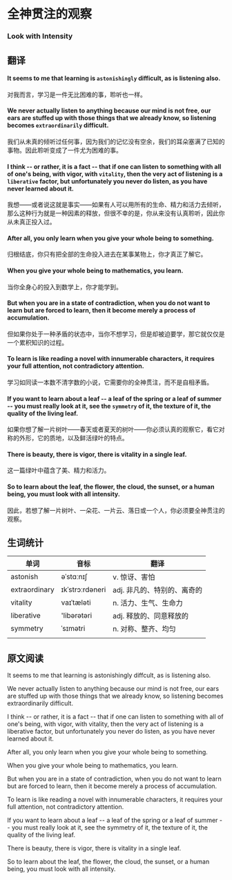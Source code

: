 # 全神贯注的观察

### Look with Intensity

## 翻译

#### It seems to me that learning is `astonishingly` difficult, as is listening also.
对我而言，学习是一件无比困难的事，聆听也一样。
#### We never actually listen to anything because our mind is not free, our ears are stuffed up with those things that we already know, so listening becomes `extraordinarily` difficult.
我们从未真的倾听过任何事，因为我们的记忆没有空余，我们的耳朵塞满了已知的事物。因此聆听变成了一件尤为困难的事。
#### I think -- or rather, it is a fact -- that if one can listen to something with all of one's being, with vigor, with `vitality`, then the very act of listening is a `liberative` factor, but unfortunately you never do listen, as you have never learned about it.
我想——或者说这就是事实——如果有人可以用所有的生命、精力和活力去倾听，那么这种行为就是一种因素的释放，但很不幸的是，你从来没有认真聆听，因此你从未真正投入过。
#### After all, you only learn when you give your whole being to something.
归根结底，你只有把全部的生命投入进去在某事某物上，你才真正了解它。
#### When you give your whole being to mathematics, you learn.
当你全身心的投入到数学上，你才能学到。
#### But when you are in a state of contradiction, when you do not want to learn but are forced to learn, then it become merely a process of accumulation.
但如果你处于一种矛盾的状态中，当你不想学习，但是却被迫要学，那它就仅仅是一个累积知识的过程。
#### To learn is like reading a novel with innumerable characters, it requires your full attention, not contradictory attention.
学习如同读一本数不清字数的小说，它需要你的全神贯注，而不是自相矛盾。
#### If you want to learn about a leaf -- a leaf of the spring or a leaf of summer -- you must really look at it, see the `symmetry` of it, the texture of it, the quality of the living leaf.
如果你想了解一片树叶——春天或者夏天的树叶——你必须认真的观察它，看它对称的外形，它的质地，以及鲜活绿叶的特点。
#### There is beauty, there is vigor, there is vitality in a single leaf.
这一篇绿叶中蕴含了美、精力和活力。
#### So to learn about the leaf, the flower, the cloud, the sunset, or a human being, you must look with all intensity.
因此，若想了解一片树叶、一朵花、一片云、落日或一个人，你必须要全神贯注的观察。

## 生词统计
| 单词 | 音标 | 翻译 |
|-|-|-|
| astonish | əˈstɑːnɪʃ | v. 惊讶、害怕 |
| extraordinary | ɪkˈstrɔːrdəneri | adj. 非凡的、特别的、离奇的 |
| vitality | vaɪˈtæləti | n. 活力、生气、生命力 |
| liberative | 'libərətəri | adj. 释放的、同意释放的 |
| symmetry | ˈsɪmətri | n. 对称、整齐、均匀 |
|  |  |  |

## 原文阅读

It seems to me that learning is astonishingly diffcult, as is listening also.

We never actually listen to anything because our mind is not free, our ears are stuffed up with those things that we already know, so listening becomes extraordinarily difficult.

I think -- or rather, it is a fact -- that if one can listen to something with all of one's being, with vigor, with vitality, then the very act of listening is a liberative factor, but unfortunately you never do listen, as you have never learned about it.

After all, you only learn when you give your whole being to something.

When you give your whole being to mathematics, you learn.

But when you are in a state of contradiction, when you do not want to learn but are forced to learn, then it become merely a process of accumulation.

To learn is like reading a novel with innumerable characters, it requires your full attention, not contradictory attention.

If you want to learn about a leaf -- a leaf of the spring or a leaf of summer -- you must really look at it, see the symmetry of it, the texture of it, the quality of the living leaf.

There is beauty, there is vigor, there is vitality in a single leaf.

So to learn about the leaf, the flower, the cloud, the sunset, or a human being, you must look with all intensity.

<!-- <src-rtyAudio :src="'https://rtyxmd.gitee.io/rtyresources2020/April/Look%20with%20Intensity.mp3'"></src-rtyAudio> -->